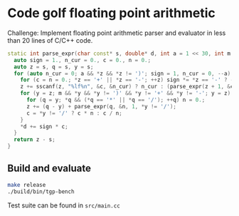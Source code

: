 # Code golf floating point arithmetic

Challenge: Implement floating point arithmetic parser and evaluator in less than 20 lines of C/C++ code.

```c++
static int parse_expr(char const* s, double* d, int a = 1 << 30, int m = 1) {
  auto sign = 1., n_cur = 0., c = 0., n = 0.;
  auto z = s, q = s, y = s;
  for (auto n_cur = 0; a && *z && *z != ')'; sign = 1, n_cur = 0, --a) {
    for (c = n = 0.; *z == '+' || *z == '-'; ++z) sign *= *z == '-' ? -1. : 1.;
    z += sscanf(z, "%lf%n", &c, &n_cur) ? n_cur : (parse_expr(z + 1, &c) + 2);
    for (y = z; m && *y && *y != ')' && *y != '+' && *y != '-'; y = z) {
      for (q = y; *q && (*q == '*' || *q == '/'); ++q) n = 0.;
      z += (q - y) + parse_expr(q, &n, 1, *y != '/');
      c = *y != '/' ? c * n : c / n;
    }
    *d += sign * c;
  }
  return z - s;
}
```

## Build and evaluate

```bash
make release
./build/bin/tgp-bench
```

Test suite can be found in `src/main.cc`
